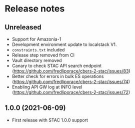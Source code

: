 # Release notes

## Unreleased

* Support for Amazonia-1
* Development environment update to localstack V1.
* `constraints.txt` included
* Release step removed from CI
* Vault directory removed
* Canary to check STAC API search endpoint (https://github.com/fredliporace/cbers-2-stac/issues/83)
* Better check for errors in bulk ES operations (https://github.com/fredliporace/cbers-2-stac/issues/74)
* Enabling API GW log at INFO level (https://github.com/fredliporace/cbers-2-stac/issues/72)

## 1.0.0 (2021-06-09)

* First release with STAC 1.0.0 support
